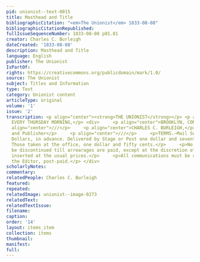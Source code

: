 ```yaml
---
pid: unionist--text-0015
title: Masthead and Title
bibliographicCitation: "<em>The Unionist</em> 1833-08-08"
bibliographicCitationRepublished: 
fullIssueSequenceNumber: 1833-08-08 p01.01
creator: Charles C. Burleigh
dateCreated: '1833-08-08'
description: Masthead and Title
language: English
publisher: The Unionist
IsPartOf: 
rights: https://creativecommons.org/publicdomain/mark/1.0/
source: The Unionist
subject: Titles and Information
type: Text
category: Unionist content
articleType: original
volume: '1'
issue: '2'
transcription: <p align="center"><strong>THE UNIONIST</strong></p> <p align="center">PUBLISHED
  EVERY THURSDAY MORNING,</p> <div>     <p align="center">BROOKLYN, CONN.</p>     <p
  align="center">///</p>     <p align="center">CHARLES C. BURLEIGH,</p>     <p align="center">Editor
  and Publisher</p>     <p align="center">///</p>     <p>TERMS.—Mail Subscribers Two
  Dollars, in advance. Delivered by Stage or Post one dollar and seventy-five cents.
  Those taken at the office, one dollar and fifty cents.</p>     <p>No paper will
  be discontinued till arrearages are paid, except at the discretion of the publisher.</p>     <p>Advertisements
  inserted at the usual prices.</p>     <p>All communications must be addressed to
  the Editor, post-paid.</p> </div>
scholarlyNotes: 
commentary: 
relatedPeople: Charles C. Burleigh
featured: 
repeated: 
relatedImage: unionist--image-0273
relatedText: 
relatedTextIssue: 
filename: 
caption: 
order: '14'
layout: items_item
collection: items
thumbnail: 
manifest: 
full: 
---
```

